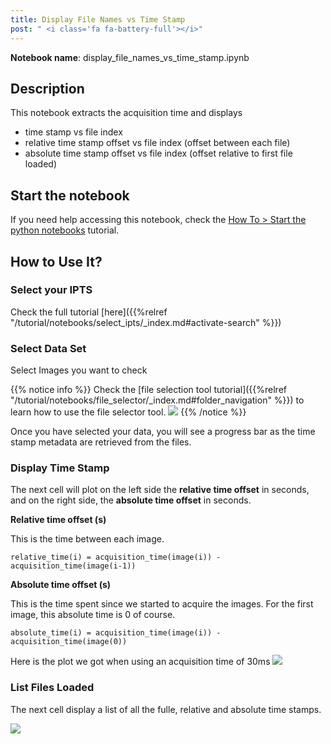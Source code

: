 ```yaml
---
title: Display File Names vs Time Stamp
post: " <i class='fa fa-battery-full'></i>"
---
```


**Notebook name**: display_file_names_vs_time_stamp.ipynb

## Description

This notebook extracts the acquisition time and displays

 - time stamp vs file index
 - relative time stamp offset vs file index (offset between each file)
 - absolute time stamp offset vs file index (offset relative to first file loaded)

## Start the notebook

If you need help accessing this notebook, check the [How To > Start the python
notebooks](/en/tutorial/how_to_start_notebooks) tutorial.

## How to Use It?

### Select your IPTS

Check the full tutorial [here]({{%relref "/tutorial/notebooks/select_ipts/_index.md#activate-search" %}})</i>

### Select Data Set

Select Images you want to check

{{% notice info %}}
Check the [file selection tool tutorial]({{%relref "/tutorial/notebooks/file_selector/_index.md#folder_navigation" %}})
to learn how to use the file selector tool.
<img src='/tutorial/how_to_run_notebooks/images/file_folder_browser.png' />
{{% /notice %}}

Once you have selected your data, you will see a progress bar as the time stamp metadata are retrieved from the files.

### Display Time Stamp

The next cell will plot on the left side the **relative time offset** in seconds,
and on the right side, the **absolute time offset** in seconds.

**Relative time offset (s)**

This is the time between each image.

```
relative_time(i) = acquisition_time(image(i)) - acquisition_time(image(i-1))
```

**Absolute time offset (s)**

This is the time spent since we started to acquire the images. For the first image, this absolute time is 0 of course.

```
absolute_time(i) = acquisition_time(image(i)) - acquisition_time(image(0))
```

Here is the plot we got when using an acquisition time of 30ms
<img src='/tutorial/notebooks/display_file_names_vs_time_stamp/images/display_time_stamp.png' />

### List Files Loaded

The next cell display a list of all the fulle, relative and absolute time stamps.

<img src='/tutorial/notebooks/display_file_names_vs_time_stamp/images/list_time_stamps.gif' />